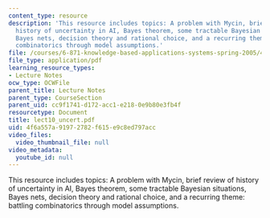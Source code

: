```yaml
---
content_type: resource
description: 'This resource includes topics: A problem with Mycin, brief review of
  history of uncertainty in AI, Bayes theorem, some tractable Bayesian situations,
  Bayes nets, decision theory and rational choice, and a recurring theme: battling
  combinatorics through model assumptions.'
file: /courses/6-871-knowledge-based-applications-systems-spring-2005/4f6a557a91972782f615e9c8ed797acc_lect10_uncert.pdf
file_type: application/pdf
learning_resource_types:
- Lecture Notes
ocw_type: OCWFile
parent_title: Lecture Notes
parent_type: CourseSection
parent_uid: cc9f1741-d172-acc1-e218-0e9b80e3fb4f
resourcetype: Document
title: lect10_uncert.pdf
uid: 4f6a557a-9197-2782-f615-e9c8ed797acc
video_files:
  video_thumbnail_file: null
video_metadata:
  youtube_id: null
---
```

This resource includes topics: A problem with Mycin, brief review of history of uncertainty in AI, Bayes theorem, some tractable Bayesian situations, Bayes nets, decision theory and rational choice, and a recurring theme: battling combinatorics through model assumptions.

